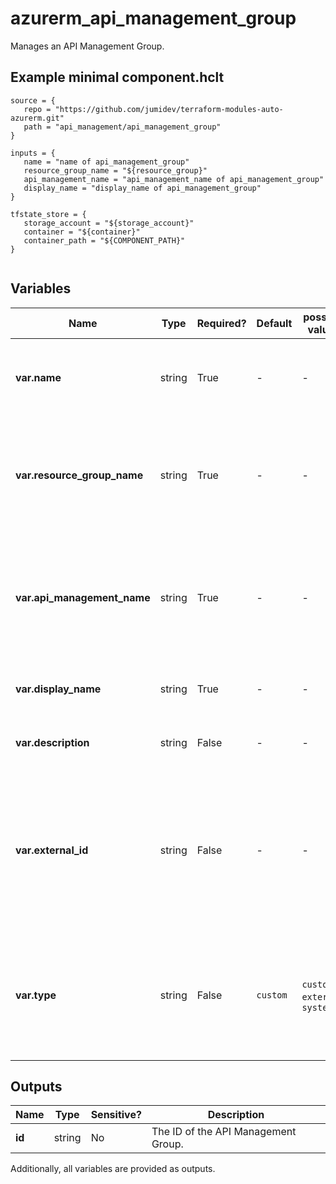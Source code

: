 # azurerm_api_management_group

Manages an API Management Group.

## Example minimal component.hclt

```hcl
source = {
   repo = "https://github.com/jumidev/terraform-modules-auto-azurerm.git" 
   path = "api_management/api_management_group" 
}

inputs = {
   name = "name of api_management_group" 
   resource_group_name = "${resource_group}" 
   api_management_name = "api_management_name of api_management_group" 
   display_name = "display_name of api_management_group" 
}

tfstate_store = {
   storage_account = "${storage_account}" 
   container = "${container}" 
   container_path = "${COMPONENT_PATH}" 
}


```

## Variables

| Name | Type | Required? |  Default  |  possible values |  Description |
| ---- | ---- | --------- |  ----------- | ----------- | ----------- |
| **var.name** | string | True | -  |  -  |  The name of the API Management Group. Changing this forces a new resource to be created. | 
| **var.resource_group_name** | string | True | -  |  -  |  The name of the Resource Group in which the API Management Group should exist. Changing this forces a new resource to be created. | 
| **var.api_management_name** | string | True | -  |  -  |  The name of the [API Management Service](api_management.html) in which the API Management Group should exist. Changing this forces a new resource to be created. | 
| **var.display_name** | string | True | -  |  -  |  The display name of this API Management Group. | 
| **var.description** | string | False | -  |  -  |  The description of this API Management Group. | 
| **var.external_id** | string | False | -  |  -  |  The identifier of the external Group. For example, an Azure Active Directory group `aad://<tenant id>/groups/<group object id>`. Changing this forces a new resource to be created. | 
| **var.type** | string | False | `custom`  |  `custom`, `external`, `system`  |  The type of this API Management Group. Possible values are `custom`, `external` and `system`. Default is `custom`. Changing this forces a new resource to be created. | 



## Outputs

| Name | Type | Sensitive? | Description |
| ---- | ---- | --------- | --------- |
| **id** | string | No  | The ID of the API Management Group. | 

Additionally, all variables are provided as outputs.
